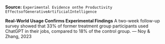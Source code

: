 **Source:** `Experimental Evidence onthe Productivity EffectsofGenerativeArtificialIntelligence`

**Real-World Usage Confirms Experimental Findings**
A two-week follow-up survey showed that 33% of former treatment group participants used ChatGPT in their jobs, compared to 18% of the control group. — Noy & Zhang, 2023
